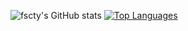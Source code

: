 ![fscty's GitHub stats](https://github-readme-stats.vercel.app/api?username=fscty&count_private=true&show_icons=true&theme=shades-of-purple)
[![Top Languages](https://github-readme-stats.vercel.app/api/top-langs/?username=fscty&theme=shades-of-purple)](https://github.com/anuraghazra/github-readme-stats)
